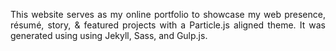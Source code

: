 

 <p align="justify">This website serves as my online portfolio to showcase my web presence, résumé, story, & featured projects with a Particle.js aligned theme. It was generated using using Jekyll, Sass, and Gulp.js.</p>




